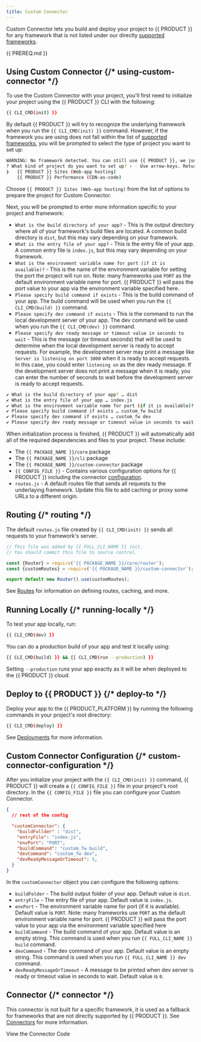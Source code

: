 ```yaml
---
title: Custom Connector
---
```


Custom Connector lets you build and deploy your project to {{ PRODUCT }} for any framework that is not listed under our directly [supported frameworks](/guides/sites_frameworks/getting_started#supported-frameworks).

{{ PREREQ.md }}

<!-- ## Why Custom Connector {/* why-custom-connector */} -->

## Using Custom Connector {/* using-custom-connector */}

To use the Custom Connector with your project, you'll first need to initialize your project using the {{ PRODUCT }} CLI with the following:

```bash
{{ CLI_CMD(init) }}
```

By default {{ PRODUCT }} will try to recognize the underlying framework when you run the `{{ CLI_CMD(init) }}` command. However, if the framework you are using does not fall within the list of [supported frameworks](/guides/sites_frameworks/getting_started#supported-frameworks), you will be prompted to select the type of project you want to set up:

```bash
WARNING: No framework detected. You can still use {{ PRODUCT }}, we just need more information about your project
? What kind of project do you want to set up? › - Use arrow-keys. Return to submit.
❯   {{ PRODUCT }} Sites (Web-app hosting)
    {{ PRODUCT }} Performance (CDN-as-code)
```

Choose `{{ PRODUCT }} Sites (Web-app hosting)` from the list of options to prepare the project for Custom Connector.

Next, you will be prompted to enter more information specific to your project and framework:

  - `What is the build directory of your app?` - This is the output directory where all of your framework's build files are located. A common build directory is `dist`, but this may vary depending on your framework.
  - `What is the entry file of your app?` - This is the entry file of your app. A common entry file is `index.js`, but this may vary depending on your framework.
  - `What is the envirovment variable name for port (if it is available)?` - This is the name of the environment variable for setting the port the project will run on. Note: many frameworks use `PORT` as the default environment variable name for port. {{ PRODUCT }} will pass the port value to your app via the environment variable specified here.
  - `Please specify build command if exists` - This is the build command of your app. The build command will be used when you run the `{{ CLI_CMD(build) }}` command.
  - `Please specify dev command if exists` - This is the command to run the local development server of your app. The dev command will be used when you run the `{{ CLI_CMD(dev) }}` command.
  - `Please specify dev ready message or timeout value in seconds to wait` - This is the message (or timeout seconds) that will be used to determine when the local development server is ready to accept requests. For example, the development server may print a message like `Server is listening on port 3000` when it is ready to accept requests. In this case, you could enter `listening on` as the dev ready message. If the development server does not print a message when it is ready, you can enter the number of seconds to wait before the development server is ready to accept requests.

```bash
✔ What is the build directory of your app? … dist
✔ What is the entry file of your app … index.js
✔ What is the envirovment variable name for port (if it is available)? … PORT
✔ Please specify build command if exists … custom_fw build
✔ Please specify dev command if exists … custom_fw dev
✔ Please specify dev ready message or timeout value in seconds to wait › 5
```

When initialization process is finished, {{ PRODUCT }} will automatically add all of the required dependencies and files to your project. These include:

- The `{{ PACKAGE_NAME }}/core` package
- The `{{ PACKAGE_NAME }}/cli` package
- The `{{ PACKAGE_NAME }}/custom-connector` package
- `{{ CONFIG_FILE }}` - Contains various configuration options for {{ PRODUCT }} including the connector [configuration](#custom-connector-configuration).
- `routes.js` - A default routes file that sends all requests to the underlaying framework. Update this file to add caching or proxy some URLs to a different origin.

## Routing {/* routing */}

The default `routes.js` file created by `{{ CLI_CMD(init) }}` sends all requests to your framework's server.

```js
// This file was added by {{ FULL_CLI_NAME }} init.
// You should commit this file to source control.

const {Router} = require('{{ PACKAGE_NAME }}/core/router');
const {customRoutes} = require('{{ PACKAGE_NAME }}/custom-connector');

export default new Router().use(customRoutes);
```

See [Routes](/guides/performance/cdn_as_code#routes) for information on defining routes, caching, and more.

## Running Locally {/* running-locally */}

To test your app locally, run:

```bash
{{ CLI_CMD(dev) }}
```

You can do a production build of your app and test it locally using:

```bash
{{ CLI_CMD(build) }} && {{ CLI_CMD(run --production) }}
```

Setting `--production` runs your app exactly as it will be when deployed to the {{ PRODUCT }} cloud.

## Deploy to {{ PRODUCT }} {/* deploy-to */}

Deploy your app to the {{ PRODUCT_PLATFORM }} by running the following commands in your project's root directory:

```bash
{{ CLI_CMD(deploy) }}
```

See [Deployments](/guides/basics/deployments) for more information.

## Custom Connector Configuration {/* custom-connector-configuration */}

After you initialize your project with the `{{ CLI_CMD(init) }}` command, {{ PRODUCT }} will create a `{{ CONFIG_FILE }}` file in your project's root directory. In the `{{ CONFIG_FILE }}` file you can configure your Custom Connector.

```json
{
  // rest of the config

  "customConnector": {
    "buildFollder" : "dist",
    "entryFile": "index.js",
    "envPort": "PORT",
    "buildCommand": "custom_fw build",
    "devCommand": "custom_fw dev",
    "devReadyMessageOrTimeout": 5,
  }
}
```

In the `customConnector` object you can configure the following options:

- `buildFolder` - The build output folder of your app. Default value is `dist`.
- `entryFile` - The entry file of your app. Default value is `index.js`.
- `envPort` - The environment variable name for port (if it is available). Default value is `PORT`. Note: many frameworks use `PORT` as the default environment variable name for port. {{ PRODUCT }} will pass the port value to your app via the environment variable specified here
- `buildCommand` - The build command of your app. Default value is an empty string. This command is used when you run `{{ FULL_CLI_NAME }} build` command.
- `devCommand` - The dev command of your app. Default value is an empty string. This command is used when you run `{{ FULL_CLI_NAME }} dev` command.
- `devReadyMessageOrTimeout` - A message to be printed when dev server is ready or timeout value in seconds to wait. Default value is `0`.

## Connector {/* connector */}

This connector is not built for a specific framework, it is used as a fallback for frameworks that are not directly supported by {{ PRODUCT }}. See [Connectors](/guides/sites_frameworks/connectors) for more information.

<ButtonLink
  variant="stroke"
  type="code"
  withIcon={true}
  href="https://github.com/edgio-docs/edgio-connectors/tree/main/custom-connector-connector">
  View the Connector Code
</ButtonLink>
